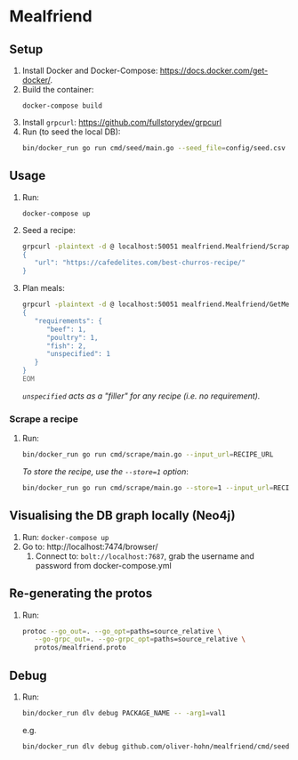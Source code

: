 # Mealfriend

## Setup
1. Install Docker and Docker-Compose: https://docs.docker.com/get-docker/.
1. Build the container:
   ```
   docker-compose build
   ```
1. Install `grpcurl`: https://github.com/fullstorydev/grpcurl
1. Run (to seed the local DB):
   ```sh
   bin/docker_run go run cmd/seed/main.go --seed_file=config/seed.csv
   ```

## Usage
1. Run:
   ```
   docker-compose up
   ```
1. Seed a recipe:
   ```sh
   grpcurl -plaintext -d @ localhost:50051 mealfriend.Mealfriend/Scrape <<EOM
   {
      "url": "https://cafedelites.com/best-churros-recipe/"
   }
   ```
1. Plan meals:
   ```sh
   grpcurl -plaintext -d @ localhost:50051 mealfriend.Mealfriend/GetMealPlan <<EOM
   {
      "requirements": {
         "beef": 1,
         "poultry": 1,
         "fish": 2,
         "unspecified": 1
      }
   }
   EOM
   ```
   _`unspecified` acts as a "filler" for any recipe (i.e. no requirement)._

### Scrape a recipe
1. Run:
   ```sh
   bin/docker_run go run cmd/scrape/main.go --input_url=RECIPE_URL
   ```
   _To store the recipe, use the `--store=1` option_:
   ```sh
   bin/docker_run go run cmd/scrape/main.go --store=1 --input_url=RECIPE_URL
   ```

## Visualising the DB graph locally (Neo4j)
1. Run: `docker-compose up`
1. Go to: http://localhost:7474/browser/
   1. Connect to: `bolt://localhost:7687`, grab the username and password from docker-compose.yml

## Re-generating the protos
1. Run:
   ```sh
   protoc --go_out=. --go_opt=paths=source_relative \
      --go-grpc_out=. --go-grpc_opt=paths=source_relative \
      protos/mealfriend.proto
   ```

## Debug
1. Run:
   ```sh
   bin/docker_run dlv debug PACKAGE_NAME -- -arg1=val1
   ```
   e.g.
   ```sh
   bin/docker_run dlv debug github.com/oliver-hohn/mealfriend/cmd/seed -- -seed_file=config/seed.csv
   ```
